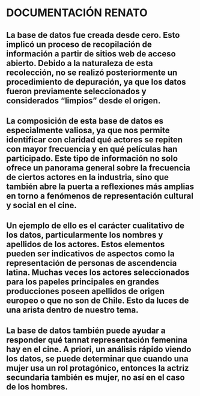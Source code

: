 # DOCUMENTACIÓN RENATO
## La base de datos fue creada desde cero. Esto implicó un proceso de recopilación de información a partir de sitios web de acceso abierto. Debido a la naturaleza de esta recolección, no se realizó posteriormente un procedimiento de depuración, ya que los datos fueron previamente seleccionados y considerados “limpios” desde el origen. 
## La composición de esta base de datos es especialmente valiosa, ya que nos permite identificar con claridad qué actores se repiten con mayor frecuencia y en qué películas han participado. Este tipo de información no solo ofrece un panorama general sobre la frecuencia de ciertos actores en la industria, sino que también abre la puerta a reflexiones más amplias en torno a fenómenos de representación cultural y social en el cine.
## Un ejemplo de ello es el carácter cualitativo de los datos, particularmente los nombres y apellidos de los actores. Estos elementos pueden ser indicativos de aspectos como la representación de personas de ascendencia latina. Muchas veces los actores seleccionados para los papeles principales en grandes producciones poseen apellidos de origen europeo o que no son de Chile. Esto da luces de una arista dentro de nuestro tema. 
## La base de datos también puede ayudar a responder qué tannat representación femenina hay en el cine. A priori, un análisis rápido viendo los datos, se puede determinar que cuando una mujer usa un rol protagónico, entonces la actriz secundaria también es mujer, no así en el caso de los hombres. 
